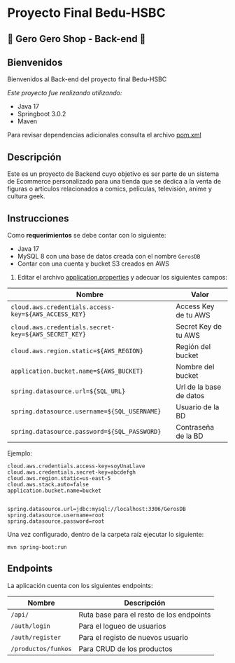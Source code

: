 # Proyecto Final Bedu-HSBC

## 🐸 Gero Gero Shop - Back-end 🐸

## Bienvenidos

Bienvenidos al Back-end del proyecto final Bedu-HSBC

*Este proyecto fue realizando utilizando:*

* Java 17
* Springboot 3.0.2
* Maven

Para revisar dependencias adicionales consulta el archivo [pom.xml](./Back-end/pom.xml)

## Descripción

Este es un proyecto de Backend cuyo objetivo es ser parte de un sistema de Ecommerce personalizado para una tienda que se dedica a la venta de figuras o artículos relacionados a comics, películas, televisión, anime y cultura geek.

## Instrucciones

Como **requerimientos** se debe contar con lo siguiente:

* Java 17
* MySQL 8 con una base de datos creada con el nombre `GerosDB`
* Contar con una cuenta y bucket S3 creados en AWS

1. Editar el archivo [application.properties](./src/main/resources/application.properties) y adecuar los siguientes campos:

| Nombre	| Valor	|
| --- | --- |
| `cloud.aws.credentials.access-key=${AWS_ACCESS_KEY}`| Access Key de tu AWS|
|`cloud.aws.credentials.secret-key=${AWS_SECRET_KEY}`|Secret Key de tu AWS |
|`cloud.aws.region.static=${AWS_REGION}`|Región del bucket |
|`application.bucket.name=${AWS_BUCKET}`| Nombre del bucket|
|`spring.datasource.url=${SQL_URL}`|Url de la base de datos |
|`spring.datasource.username=${SQL_USERNAME}`|Usuario de la BD |
|`spring.datasource.password=${SQL_PASSWORD}`| Contraseña de la BD |

Ejemplo:

```
cloud.aws.credentials.access-key=soyUnaLlave
cloud.aws.credentials.secret-key=abcdefgh
cloud.aws.region.static=us-east-5
cloud.aws.stack.auto=false
application.bucket.name=bucket


spring.datasource.url=jdbc:mysql://localhost:3306/GerosDB
spring.datasource.username=root
spring.datasource.password=root
```

Una vez configurado, dentro de la carpeta raíz ejecutar lo siguiente:

```
mvn spring-boot:run
```

## Endpoints

La aplicación cuenta con los siguientes endpoints:

|Nombre|Descripción|
|---|---|
|`/api/`|Ruta base para el resto de los endpoints|
|`/auth/login`|Para el logueo de usuarios|
|`/auth/register`|Para el registo de nuevos usuario|
|`/productos/funkos`|Para CRUD de los productos|
